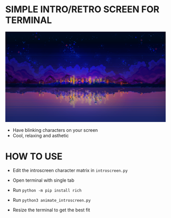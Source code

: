 # SIMPLE INTRO/RETRO SCREEN FOR TERMINAL

![](ZZZ/ZZZ.png)

* Have blinking characters on your screen
* Cool, relaxing and asthetic

# HOW TO USE
* Edit the introscreen character matrix in `introscreen.py`

* Open terminal with single tab

* Run `python -m pip install rich`

* Run `python3 animate_introscreen.py`

* Resize the terminal to get the best fit
